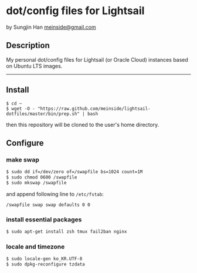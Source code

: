 # dot/config files for Lightsail
by Sungjin Han <meinside@gmail.com>

## Description

My personal dot/config files for Lightsail (or Oracle Cloud) instances based on Ubuntu LTS images.

---

## Install

```
$ cd ~
$ wget -O - "https://raw.github.com/meinside/lightsail-dotfiles/master/bin/prep.sh" | bash
```

then this repository will be cloned to the user's home directory.

## Configure

### make swap

```bash
$ sudo dd if=/dev/zero of=/swapfile bs=1024 count=1M
$ sudo chmod 0600 /swapfile
$ sudo mkswap /swapfile
```

and append following line to `/etc/fstab`:

```
/swapfile swap swap defaults 0 0
```

### install essential packages

```bash
$ sudo apt-get install zsh tmux fail2ban nginx
```

### locale and timezone

```bash
$ sudo locale-gen ko_KR.UTF-8
$ sudo dpkg-reconfigure tzdata
```

